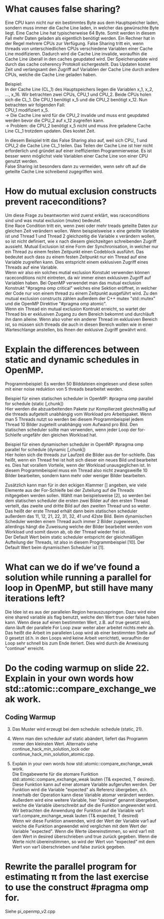 # What causes false sharing?

Eine CPU kann nicht nur ein bestimmtes Byte aus dem Hauptspeicher laden, sondern muss immer die Cache Line laden, in welcher das gewünschte Byte liegt. Eine Cache Line hat typischerweise 64 Byte. Somit werden in diesem Fall mehr Daten geladen als eigentlich benötigt werden. Ein Rechner hat in der Regel mehrere CPUs zur Verfügung. False Sharing tritt ein, wenn threads von unterschiedlichen CPUs verschiedene Variablen einer Cache Line modifizieren. Dadurch wird die Cache Line invalide, woraufhin die Cache Line überall in den caches geupdated wird. Der Speicherupdate wird durch das cache coherency Protokoll sichergestellt. Das Updaten kostet Zeit und verlangsamt den Zugriff auf Variablen der Cache Line durch andere CPUs, welche die Cache Line geladen haben.

Beispiel:  
In der Cache Line (CL_1) des Hauptspeichers liegen die Variablen x_1, x_2, ..., x_16. Wir betrachten zwei CPUs, CPU_1 und CPU_2. Beide CPUs holen sich die CL_1. Die CPU_1 benötigt x_5 und die CPU_2 benötigt x_12. Nun betrachten wir folgenden Fall:  
CPU_1 modifiziert x_5.  
-> Die Cache Line wird für die CPU_2 invalide und muss erst geupdated werden bevor die CPU_2 auf x_12 zugreifen kann.  
-> Problem: die CPU_2 benötigt x_5 nicht und muss ihre geladene Cache Line CL_1 trotzdem updaten. Dies kostet Zeit.

In diesem Beispiel tritt das False Sharing also auf, weil sich CPU_ 1 und CPU_2 die Cache Line CL_1 teilen. Das Teilen der Cache Line ist hier nicht erforderlich und gründet auf einer ineffizienten Programmierweise. Es ist besser wenn möglichst viele Variablen einer Cache Line von einer CPU genutzt werden.  
False Sharing ist besonders dann zu vermeiden, wenn sehr oft auf die geteilte Cache Line schreibend zugegriffen wird. 

# How do mutual exclusion constructs prevent raceconditions?

Um diese Frage zu beantworten wird zuerst erklärt, was raceconditions sind und was mutal exclusion (mutex) bedeutet.  
Eine Race Condition tritt ein, wenn zwei oder mehr treads geteilte Daten zur gleichen Zeit verändern wollen. Wenn beispielsweise x eine geteilte Variable ist und Thread 1 und Thread 2 gleichzeitig die Variable x verändern wollen, so ist nicht definiert, wie x nach diesem gleichzeitgen schreibenden Zugriff aussieht.
Mutual Exclusion ist eine Form der Synchronisation, in welcher nur ein Thread zu einem festen Zeitpunkt einen Codeblock ausführt. Das bedeutet auch dass zu einem festen Zeitpunkt nur ein Thread auf eine Variable zugreifen kann. Dies entspricht einem exklusiven Zugriff eines Threads auf eine Variable.  
Wenn wir also ein solches mutial exclusion Konstukt verwenden können raceconditions nicht eintreten, da wir immer einen exklusiven Zugriff auf Variablen haben.
Bei OpenMP verwendet man das mutual exclusion Konstrukt "#pragma omp critical" welches eine Sektion eröffnet, in welcher der Code nur von einem thread zu einem Zeitpunkt ausgeführt wird. Zu den mutual exclusion constructs zählen außerdem der C++ mutex "std::mutex" und die OpenMP Direktive "#pragma omp atomic".  
Wenn ein Thread ein mutual exclusion Kontrukt erreicht, so wartet der Thread bis er exklusiven Zugang zu dem Bereich bekommt und durchläuft ihn dann alleine. Wenn also voher ein anderer Thread im exklusiven Bereich ist, so müssen sich threads die auch in diesen Bereich wollen wie in einer Warteschlange anstellen, bis Ihnen der exklusive Zugriff gewährt wird.


# Explain the differences between static and dynamic schedules in OpenMP.

Programmbeispiel: Es werden 50 Bilddateien eingelesen und diese sollen mit einer noise reduktion von 5 threads bearbeitet werden.

Beispiel für einen statischen scheduler in OpenMP:
#pragma omp parallel for schedule (static [,chunk])  
Hier werden die abzuarbeitenden Pakete zur Kompilierzeit gleichmäßig auf die threads aufgeteilt unabhängig vom Workload pro Arbeitspaket. Wenn man 5 Threads nutzt so werden bei diesem Programmbeispiel jedem Thread 10 Bilder zugeteilt unabhängig vom Aufwand pro Bild. Den statischen scheduler sollte man verwenden, wenn jeder Loop der for-Schleife ungefähr den gleichen Workload hat.

Beispiel für einen dynamischen scheduler in OpenMP:
#pragma omp parallel for schedule (dynamic [,chunk])  
Hier holen sich die threads zur Laufzeit die Bilder aus der for-schleife. Das heißt, wenn ein Thread frei ist holt sich dieser ein neues Bild und bearbeitet es. Dies hat vorallem Vorteile, wenn der Workload unausgeglichen ist. In diesem Programmbeispiel muss ein Thread also nicht zwangsweiße 10 Bilder bearbeiten, sondern kann mehr oder weniger Bilder bearbeiten.

Zusätzlich kann man für in den eckigen Klammer [] angeben, wie viele Elemente aus der For-Schleife bei der Zuteilung auf die Threads mitgegeben werden sollen. Wählt man beispielsweise [2], so werden bei dem statischen scheduler die ersten zwei Bilder auf den ersten Thread verteilt, das zweite und dritte Bild auf den zweiten Thread und so weiter. Das heißt der erste Thread erhält dann beim statischen scheduler außerdem das 11, 12, 21, 22, 31, 32, 41 und 42ste Bild. Beim dynamischen Scheduler werden einem Thread auch immer 2 Bilder zugewiesen, allerdings hängt die Zuweisung welche der Bilder bearbeitet werden vom Workload und somit davon ab, ob der Thread wieder frei ist.  
Der Default Wert beim static scheduler entspricht der gleichmäßigen Aufteilung der Threads, ist also in diesem Programmbeispiel [10]. Der Default Wert beim dynamischen Scheduler ist [1].




# What can we do if we’ve found a solution while running a parallel for loop in OpenMP, but still have many iterations left?

Die Idee ist es aus der parallelen Region herauszuspringen. Dazu wird eine eine shared variable als flag benutzt, welche den Wert true oder false haben kann. Wenn diese auf einen bestimmten Wert, z.B. auf true gesetzt wird, dann läuft der parallele For Loop zwar weiter aber arbeitet nichts mehr ab. Das heißt die Arbeit im parallelen Loop wird ab einer bestimmten Stelle auf 0 gesetzt (d.h. in den Loops wird keine Arbeit verrichtet), woraufhin der Loop sehr schnell bis zum Ende iteriert. Dies wird durch die Anweisung "continue" erreicht. 



# Do the coding warmup on slide 22. Explain in your own words how std::atomic::compare_exchange_weak work.

## Coding Warmup

3. Das Muster wird erzeugt bei dem schedule: schedule (static, 21).

4. Wenn man den scheduler auf static abändert, liefert das Programm immer den kleinsten Wert. Alternativ siehe continue_hack_min_solution_lock oder continue_hack_min_solution_atomic.cpp.

5. Explain in your own words how std::atomic::compare_exchange_weak work.  
Die Eingabewerte für die atomare Funktion std::atomic::compare_exchange_weak lauten (T& expected, T desired).  
Diese Funktion kann auf einer atomare Variable aufgerufen werden. Der Funktion wird die Variable "expected" als Referenz übergeben, d.h. innerhalb der Operation kann diese Variable atomar verändert werden. Außerdem wird eine weitere Variable, hier "desired" genannt übergeben, welche die Variable überschreibt auf die die Funktion angewendet wird.  
Wir betrachten die Anwendung der Funktion auf die Variable var1:  
var1.compare_exchange_weak lauten (T& expected, T desired)  
Wenn wir diese Funktion anwenden, wird der Wert der Variable var1 auf welche die Funktion angewendet wird verglichen mit dem Wert der Variable "expected". Wenn die Werte übereinstimmen, so wird var1 mit dem Wert in desired überschrieben und true zurück gegeben. Wenn die Werte nicht übereinstimmen, so wird der Wert von "expected" mit dem Wert von var1 überschrieben und false zurück gegeben.




# Rewrite the parallel program for estimating π from the last exercise to use the construct #pragma omp for.

Siehe pi_openmp_v2.cpp


